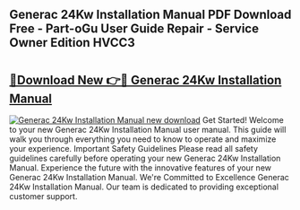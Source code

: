## Generac 24Kw Installation Manual PDF Download Free - Part-oGu User Guide Repair - Service Owner Edition HVCC3

# <h2><a href="http://bc16012.oget.top/?id=Generac+24Kw+Installation+Manual">🔗Download New 👉🔴 Generac 24Kw Installation Manual</a></h2>

[![Generac 24Kw Installation Manual new download](https://i.imgur.com/5g1atiW.png)](http://bc16012.oget.top/?id=Generac+24Kw+Installation+Manual)
Get Started! Welcome to your new Generac 24Kw Installation Manual user manual. This guide will walk you through everything you need to know to operate and maximize your experience. Important Safety Guidelines Please read all safety guidelines carefully before operating your new Generac 24Kw Installation Manual. Experience the future with the innovative features of your new Generac 24Kw Installation Manual. We're Committed to Excellence Generac 24Kw Installation Manual. Our team is dedicated to providing exceptional customer support.
